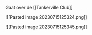 Gaat over de [[Tankerville Club]]

![[Pasted image 20230715125324.png]]

![[Pasted image 20230715125345.png]]

